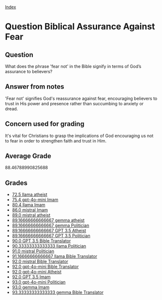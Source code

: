 
[Index](../../index.md)
# Question Biblical Assurance Against Fear
## Question
What does the phrase 'fear not' in the Bible signify in terms of God’s assurance to believers?

## Answer from notes
'Fear not' signifies God's reassurance against fear, encouraging believers to trust in His power and presence rather than succumbing to anxiety or dread.

## Concern used for grading
It's vital for Christians to grasp the implications of God encouraging us not to fear in order to strengthen faith and trust in Him.

## Average Grade
88.46788990825688

## Grades
 * [72.5 llama atheist](../answers/llama_atheist/Biblical_Assurance_Against_Fear.md)
 * [75.4 gpt-4o-mini Imam](../answers/gpt-4o-mini_Imam/Biblical_Assurance_Against_Fear.md)
 * [80.4 llama Imam](../answers/llama_Imam/Biblical_Assurance_Against_Fear.md)
 * [86.0 mistral Imam](../answers/mistral_Imam/Biblical_Assurance_Against_Fear.md)
 * [89.0 mistral atheist](../answers/mistral_atheist/Biblical_Assurance_Against_Fear.md)
 * [89.16666666666667 gemma atheist](../answers/gemma_atheist/Biblical_Assurance_Against_Fear.md)
 * [89.16666666666667 gemma Politician](../answers/gemma_Politician/Biblical_Assurance_Against_Fear.md)
 * [89.16666666666667 GPT 3.5 Atheist](../answers/GPT_3.5_Atheist/Biblical_Assurance_Against_Fear.md)
 * [89.16666666666667 GPT 3.5 Politician](../answers/GPT_3.5_Politician/Biblical_Assurance_Against_Fear.md)
 * [90.0 GPT 3.5 Bible Translator](../answers/GPT_3.5_Bible_Translator/Biblical_Assurance_Against_Fear.md)
 * [90.33333333333333 llama Politician](../answers/llama_Politician/Biblical_Assurance_Against_Fear.md)
 * [91.0 mistral Politician](../answers/mistral_Politician/Biblical_Assurance_Against_Fear.md)
 * [91.16666666666667 llama Bible Translator](../answers/llama_Bible_Translator/Biblical_Assurance_Against_Fear.md)
 * [92.0 mistral Bible Translator](../answers/mistral_Bible_Translator/Biblical_Assurance_Against_Fear.md)
 * [92.0 gpt-4o-mini Bible Translator](../answers/gpt-4o-mini_Bible_Translator/Biblical_Assurance_Against_Fear.md)
 * [92.0 gpt-4o-mini Atheist](../answers/gpt-4o-mini_Atheist/Biblical_Assurance_Against_Fear.md)
 * [92.0 GPT 3.5 Imam](../answers/GPT_3.5_Imam/Biblical_Assurance_Against_Fear.md)
 * [93.0 gpt-4o-mini Politician](../answers/gpt-4o-mini_Politician/Biblical_Assurance_Against_Fear.md)
 * [93.0 gemma Imam](../answers/gemma_Imam/Biblical_Assurance_Against_Fear.md)
 * [93.33333333333333 gemma Bible Translator](../answers/gemma_Bible_Translator/Biblical_Assurance_Against_Fear.md)
